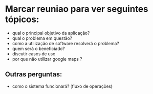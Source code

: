 # Marcar reuniao para ver seguintes tópicos:

- qual o principal objetivo da aplicação?
- qual o problema em questão?
- como a utilização de software resolverá o problema?
- quem será o beneficiado?
- discutir casos de uso
- por que não utilizar google maps ?


## Outras perguntas:

- como o sistema funcionará? (fluxo de operações)
